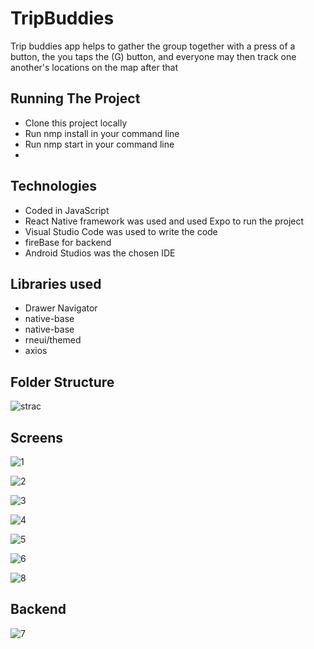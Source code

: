 # TripBuddies
Trip buddies app helps to gather the group together with a press of a button, the you taps the (G) button, and everyone may then track one another's locations on the map after that


## Running The Project
+ Clone this project locally
+ Run nmp install in your command line
+ Run nmp start  in your command line
+

##  Technologies

- Coded in JavaScript
- React Native framework was used and used Expo to run the project
- Visual Studio Code was used to write the code
- fireBase for backend
- Android Studios was the chosen IDE


## Libraries used

- Drawer Navigator
- native-base
- native-base 
- rneui/themed
- axios



## Folder Structure

![strac](https://user-images.githubusercontent.com/92965765/198817797-b0620cea-7721-4663-a2f7-d796ca701db6.PNG)


## Screens
![1](https://user-images.githubusercontent.com/92965765/198818437-b499320f-d5d1-4da0-8f17-9be4f4f7426e.PNG)

![2](https://user-images.githubusercontent.com/92965765/198818443-54392cb5-a71e-449c-af96-c6385164fd9e.PNG)

![3](https://user-images.githubusercontent.com/92965765/198818451-780b0ea4-8081-4520-828f-80f0835a236d.PNG)

![4](https://user-images.githubusercontent.com/92965765/198818456-f816772c-181f-4b87-8326-022344da37a9.PNG)

![5](https://user-images.githubusercontent.com/92965765/198818463-aa03f3e5-bd76-4fca-8919-927759b28dce.PNG)

![6](https://user-images.githubusercontent.com/92965765/198818467-d8ed1c81-fc3a-4d36-8a23-3228a3020c43.PNG)


![8](https://user-images.githubusercontent.com/92965765/198818639-5435abc3-e45a-4e2e-9b6a-b053e5fa0e35.jpg)


## Backend
![7](https://user-images.githubusercontent.com/92965765/198818563-025e0faa-63fb-4f0c-a585-648efe67c03e.png)





